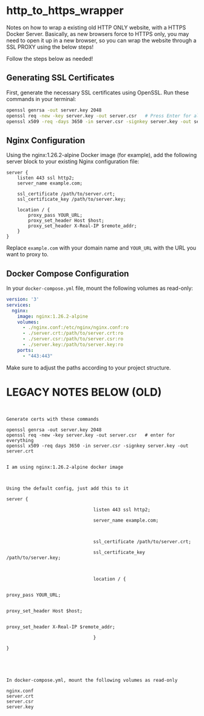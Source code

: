 # http_to_https_wrapper
Notes on how to wrap a existing old HTTP ONLY website, with a HTTPS Docker Server. Basically, as new browsers force to HTTPS only, you may need to open it up in a new browser, so you can wrap the website through a SSL PROXY using the below steps!

Follow the steps below as needed!

## Generating SSL Certificates

First, generate the necessary SSL certificates using OpenSSL. Run these commands in your terminal:

```bash
openssl genrsa -out server.key 2048
openssl req -new -key server.key -out server.csr   # Press Enter for all prompts
openssl x509 -req -days 3650 -in server.csr -signkey server.key -out server.crt
```

## Nginx Configuration

Using the nginx:1.26.2-alpine Docker image (for example), add the following server block to your existing Nginx configuration file:

```nginx
server {
    listen 443 ssl http2;
    server_name example.com;

    ssl_certificate /path/to/server.crt;
    ssl_certificate_key /path/to/server.key;

    location / {
        proxy_pass YOUR_URL;
        proxy_set_header Host $host;
        proxy_set_header X-Real-IP $remote_addr;
    }
}
```

Replace `example.com` with your domain name and `YOUR_URL` with the URL you want to proxy to.

## Docker Compose Configuration

In your `docker-compose.yml` file, mount the following volumes as read-only:

```yaml
version: '3'
services:
  nginx:
    image: nginx:1.26.2-alpine
    volumes:
      - ./nginx.conf:/etc/nginx/nginx.conf:ro
      - ./server.crt:/path/to/server.crt:ro
      - ./server.csr:/path/to/server.csr:ro
      - ./server.key:/path/to/server.key:ro
    ports:
      - "443:443"
```

Make sure to adjust the paths according to your project structure.







# LEGACY NOTES BELOW (OLD)
```


Generate certs with these commands

openssl genrsa -out server.key 2048
openssl req -new -key server.key -out server.csr   # enter for everything
openssl x509 -req days 3650 -in server.csr -signkey server.key -out server.crt
 

I am using nginx:1.26.2-alpine docker image

 

Using the default config, just add this to it

server {

                                listen 443 ssl http2;

                                server_name example.com;

                               

                                ssl_certificate /path/to/server.crt;

                                ssl_certificate_key /path/to/server.key;

                               

                                location / {

                                                                proxy_pass YOUR_URL;

                                                                proxy_set_header Host $host;

                                                                proxy_set_header X-Real-IP $remote_addr;

                                }

}

 

 

In docker-compose.yml, mount the following volumes as read-only

nginx.conf
server.crt
server.csr
server.key
 

 


 

 


```
